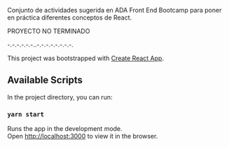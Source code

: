 Conjunto de actividades sugerida en ADA Front End Bootcamp para poner en práctica diferentes conceptos de React.


PROYECTO NO TERMINADO 

-.-.-.-.-.-..-.-.-.-.-.-.-.-.


This project was bootstrapped with [Create React App](https://github.com/facebook/create-react-app).

## Available Scripts

In the project directory, you can run:

### `yarn start`

Runs the app in the development mode.<br />
Open [http://localhost:3000](http://localhost:3000) to view it in the browser.
